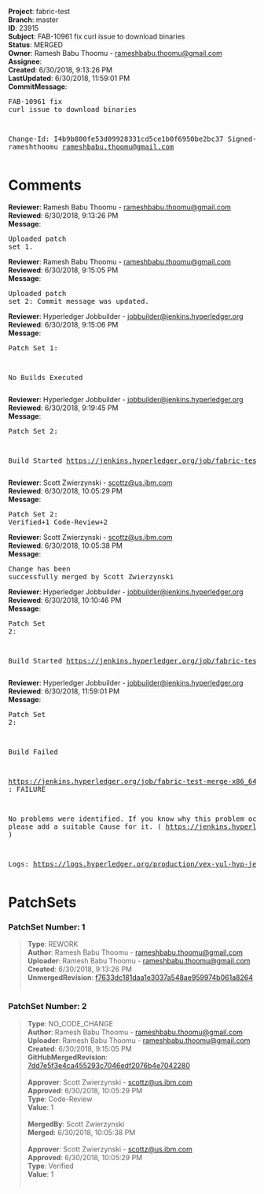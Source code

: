 <strong>Project</strong>: fabric-test<br><strong>Branch</strong>: master<br><strong>ID</strong>: 23915<br><strong>Subject</strong>: FAB-10961 fix curl issue to download binaries<br><strong>Status</strong>: MERGED<br><strong>Owner</strong>: Ramesh Babu Thoomu - rameshbabu.thoomu@gmail.com<br><strong>Assignee</strong>:<br><strong>Created</strong>: 6/30/2018, 9:13:26 PM<br><strong>LastUpdated</strong>: 6/30/2018, 11:59:01 PM<br><strong>CommitMessage</strong>:<br><pre>FAB-10961 fix curl issue to download binaries

Change-Id: I4b9b800fe53d09928331cd5ce1b0f6950be2bc37
Signed-off-by: rameshthoomu <rameshbabu.thoomu@gmail.com>
</pre><h1>Comments</h1><strong>Reviewer</strong>: Ramesh Babu Thoomu - rameshbabu.thoomu@gmail.com<br><strong>Reviewed</strong>: 6/30/2018, 9:13:26 PM<br><strong>Message</strong>: <pre>Uploaded patch set 1.</pre><strong>Reviewer</strong>: Ramesh Babu Thoomu - rameshbabu.thoomu@gmail.com<br><strong>Reviewed</strong>: 6/30/2018, 9:15:05 PM<br><strong>Message</strong>: <pre>Uploaded patch set 2: Commit message was updated.</pre><strong>Reviewer</strong>: Hyperledger Jobbuilder - jobbuilder@jenkins.hyperledger.org<br><strong>Reviewed</strong>: 6/30/2018, 9:15:06 PM<br><strong>Message</strong>: <pre>Patch Set 1:

No Builds Executed</pre><strong>Reviewer</strong>: Hyperledger Jobbuilder - jobbuilder@jenkins.hyperledger.org<br><strong>Reviewed</strong>: 6/30/2018, 9:19:45 PM<br><strong>Message</strong>: <pre>Patch Set 2:

Build Started https://jenkins.hyperledger.org/job/fabric-test-verify-x86_64/1524/</pre><strong>Reviewer</strong>: Scott Zwierzynski - scottz@us.ibm.com<br><strong>Reviewed</strong>: 6/30/2018, 10:05:29 PM<br><strong>Message</strong>: <pre>Patch Set 2: Verified+1 Code-Review+2</pre><strong>Reviewer</strong>: Scott Zwierzynski - scottz@us.ibm.com<br><strong>Reviewed</strong>: 6/30/2018, 10:05:38 PM<br><strong>Message</strong>: <pre>Change has been successfully merged by Scott Zwierzynski</pre><strong>Reviewer</strong>: Hyperledger Jobbuilder - jobbuilder@jenkins.hyperledger.org<br><strong>Reviewed</strong>: 6/30/2018, 10:10:46 PM<br><strong>Message</strong>: <pre>Patch Set 2:

Build Started https://jenkins.hyperledger.org/job/fabric-test-merge-x86_64/358/</pre><strong>Reviewer</strong>: Hyperledger Jobbuilder - jobbuilder@jenkins.hyperledger.org<br><strong>Reviewed</strong>: 6/30/2018, 11:59:01 PM<br><strong>Message</strong>: <pre>Patch Set 2:

Build Failed 

https://jenkins.hyperledger.org/job/fabric-test-merge-x86_64/358/ : FAILURE

No problems were identified. If you know why this problem occurred, please add a suitable Cause for it. ( https://jenkins.hyperledger.org/job/fabric-test-merge-x86_64/358/ )

Logs: https://logs.hyperledger.org/production/vex-yul-hyp-jenkins-3/fabric-test-merge-x86_64/358</pre><h1>PatchSets</h1><h3>PatchSet Number: 1</h3><blockquote><strong>Type</strong>: REWORK<br><strong>Author</strong>: Ramesh Babu Thoomu - rameshbabu.thoomu@gmail.com<br><strong>Uploader</strong>: Ramesh Babu Thoomu - rameshbabu.thoomu@gmail.com<br><strong>Created</strong>: 6/30/2018, 9:13:26 PM<br><strong>UnmergedRevision</strong>: [f7633dc181daa1e3037a548ae959974b061a8264](https://github.com/hyperledger-gerrit-archive/fabric-test/commit/f7633dc181daa1e3037a548ae959974b061a8264)<br><br></blockquote><h3>PatchSet Number: 2</h3><blockquote><strong>Type</strong>: NO_CODE_CHANGE<br><strong>Author</strong>: Ramesh Babu Thoomu - rameshbabu.thoomu@gmail.com<br><strong>Uploader</strong>: Ramesh Babu Thoomu - rameshbabu.thoomu@gmail.com<br><strong>Created</strong>: 6/30/2018, 9:15:05 PM<br><strong>GitHubMergedRevision</strong>: [7dd7e5f3e4ca455293c7046edf2076b4e7042280](https://github.com/hyperledger-gerrit-archive/fabric-test/commit/7dd7e5f3e4ca455293c7046edf2076b4e7042280)<br><br><strong>Approver</strong>: Scott Zwierzynski - scottz@us.ibm.com<br><strong>Approved</strong>: 6/30/2018, 10:05:29 PM<br><strong>Type</strong>: Code-Review<br><strong>Value</strong>: 1<br><br><strong>MergedBy</strong>: Scott Zwierzynski<br><strong>Merged</strong>: 6/30/2018, 10:05:38 PM<br><br><strong>Approver</strong>: Scott Zwierzynski - scottz@us.ibm.com<br><strong>Approved</strong>: 6/30/2018, 10:05:29 PM<br><strong>Type</strong>: Verified<br><strong>Value</strong>: 1<br><br></blockquote>